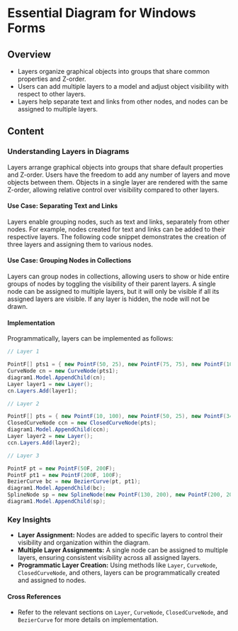 <!--
source: image
domain: syncfusion-sdk
task: pdf-ocr-to-markdown
language: en (keep original; do not translate)
source_filename: page_174.jpeg
document_name: diagram
page_number: 174
page_id: diagram#page_174
product: Syncfusion Winforms
version: 11.4.0.26
timestamp: 2025-08-09T04:19:26Z
fidelity: lossless
-->

# Essential Diagram for Windows Forms

## Overview
- Layers organize graphical objects into groups that share common properties and Z-order.
- Users can add multiple layers to a model and adjust object visibility with respect to other layers.
- Layers help separate text and links from other nodes, and nodes can be assigned to multiple layers.

## Content

### Understanding Layers in Diagrams
Layers arrange graphical objects into groups that share default properties and Z-order. Users have the freedom to add any number of layers and move objects between them. Objects in a single layer are rendered with the same Z-order, allowing relative control over visibility compared to other layers. 

#### Use Case: Separating Text and Links
Layers enable grouping nodes, such as text and links, separately from other nodes. For example, nodes created for text and links can be added to their respective layers. The following code snippet demonstrates the creation of three layers and assigning them to various nodes.

#### Use Case: Grouping Nodes in Collections
Layers can group nodes in collections, allowing users to show or hide entire groups of nodes by toggling the visibility of their parent layers. A single node can be assigned to multiple layers, but it will only be visible if all its assigned layers are visible. If any layer is hidden, the node will not be drawn.

#### Implementation
Programmatically, layers can be implemented as follows:

```csharp
// Layer 1

PointF[] pts1 = { new PointF(50, 25), new PointF(75, 75), new PointF(100, 25), new PointF(125, 75), new PointF(150, 25), new PointF(175, 75), new PointF(200, 25) };
CurveNode cn = new CurveNode(pts1);
diagram1.Model.AppendChild(cn);
Layer layer1 = new Layer();
cn.Layers.Add(layer1);

// Layer 2

PointF[] pts = { new PointF(10, 100), new PointF(50, 25), new PointF(34, 78), new PointF(100, 78) };
ClosedCurveNode ccn = new ClosedCurveNode(pts);
diagram1.Model.AppendChild(ccn);
Layer layer2 = new Layer();
ccn.Layers.Add(layer2);

// Layer 3

PointF pt = new PointF(50F, 200F);
PointF pt1 = new PointF(200F, 100F);
BezierCurve bc = new BezierCurve(pt, pt1);
diagram1.Model.AppendChild(bc);
SplineNode sp = new SplineNode(new PointF(130, 200), new PointF(200, 200), new PointF(120, 40));
diagram1.Model.AppendChild(sp);
```

### Key Insights
- **Layer Assignment:** Nodes are added to specific layers to control their visibility and organization within the diagram.
- **Multiple Layer Assignments:** A single node can be assigned to multiple layers, ensuring consistent visibility across all assigned layers.
- **Programmatic Layer Creation:** Using methods like `Layer`, `CurveNode`, `ClosedCurveNode`, and others, layers can be programmatically created and assigned to nodes.

#### Cross References
- Refer to the relevant sections on `Layer`, `CurveNode`, `ClosedCurveNode`, and `BezierCurve` for more details on implementation.

<!-- tags: [Syncfusion, WinForms, Diagram, Layers, CurveNode, ClosedCurveNode, BezierCurve, SplineNode] keywords: [layers, grouping, visibility, nodes, Z-order, CurveNode, ClosedCurveNode, BezierCurve, SplineNode] -->